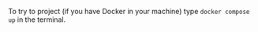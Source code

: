 To try to project (if you have Docker in your machine) type ```docker compose up``` in the terminal.
